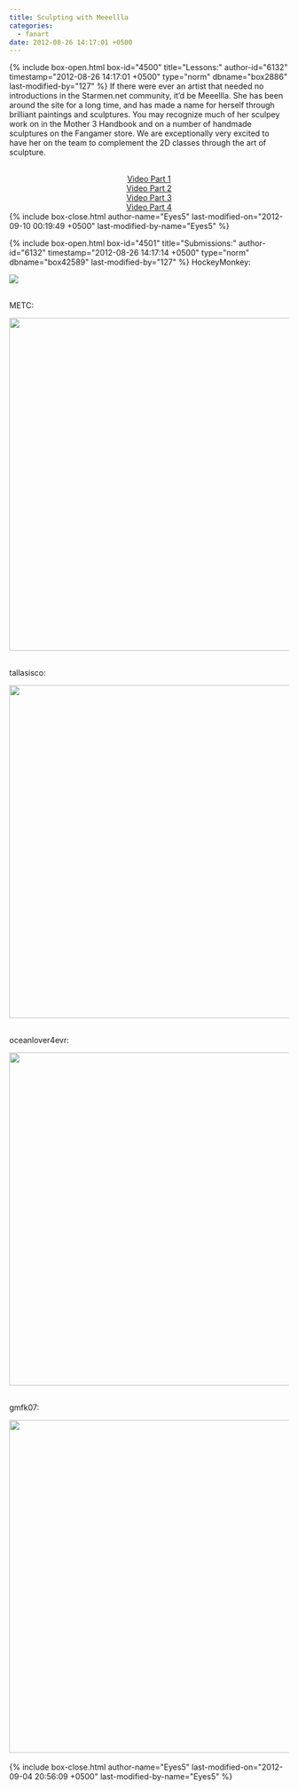 ```yaml
---
title: Sculpting with Meeellla
categories:
  - fanart
date: 2012-08-26 14:17:01 +0500
---
```

{% include box-open.html box-id="4500" title="Lessons:" author-id="6132" timestamp="2012-08-26 14:17:01 +0500" type="norm" dbname="box2886" last-modified-by="127" %}
If there were ever an artist that needed no introductions in the Starmen.net community, it’d be Meeellla. She has been around the site for a long time, and has made a name for herself through brilliant paintings and sculptures. You may recognize much of her sculpey work on in the Mother 3 Handbook and on a number of handmade sculptures on the Fangamer store. We are exceptionally very excited to have her on the team to complement the 2D classes through the art of sculpture.
<br /><br />
<center>
<a href="http://www.youtube.com/embed/3UuvlNov4ZA">Video Part 1</a> <br />
<a href="http://www.youtube.com/embed/LEDXwqW-nnE">Video Part 2</a><br />
<a href="http://www.youtube.com/embed/4mMPZvWoJYw">Video Part 3</a> <br />
<a href="http://www.youtube.com/embed/-BFtr-K1XZY">Video Part 4</a></center>
{% include box-close.html author-name="Eyes5" last-modified-on="2012-09-10 00:19:49 +0500" last-modified-by-name="Eyes5" %}

{% include box-open.html box-id="4501" title="Submissions:" author-id="6132" timestamp="2012-08-26 14:17:14 +0500" type="norm" dbname="box42589" last-modified-by="127" %}
HockeyMonkey: <br />

<img src="http://starmen.net/fanart/community/Bootcamp2012/HockeyMonkey_4.2.png"/> <br /><br />

METC: <br />

<img src="http://starmen.net/fanart/community/Bootcamp2012/METC_4.1.jpg" width="600"/> <br /><br />


tallasisco: <br />

<img src="http://starmen.net/fanart/community/Bootcamp2012/tallasisco_4.JPG"  width="600"/> <br /><br />

oceanlover4evr: <br />

<img src="http://starmen.net/fanart/community/Bootcamp2012/oceanlover4evr_4.png"  width="600"/> <br /><br />

gmfk07: <br />

<img src="http://starmen.net/fanart/community/Bootcamp2012/gmfk07_4.JPG"  width="600"/> <br /><br />
{% include box-close.html author-name="Eyes5" last-modified-on="2012-09-04 20:56:09 +0500" last-modified-by-name="Eyes5" %}
